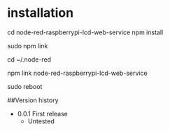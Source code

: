 # installation
cd node-red-raspberrypi-lcd-web-service
npm install

sudo npm link

cd ~/.node-red

npm link node-red-raspberrypi-lcd-web-service

sudo reboot


##Version history
* 0.0.1	First release
  * Untested
